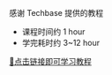 感谢 Techbase 提供的教程

- 课程时间约 1 hour
- 学完耗时约 3~12 hour 

[🔗点击链接即可学习教程](https://www.youtube.com/watch?v=V9A-zHJvXtk&list=PLG-Mk4wQm9_LyKE5EwoZz2_GGXR-zJ5Ml&index=2)
